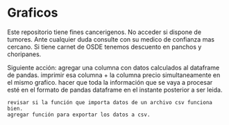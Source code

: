 # Graficos

Este repositorio tiene fines cancerigenos. No acceder si dispone de tumores.
Ante cualquier duda consulte con su medico de confianza mas cercano.
Si tiene carnet de OSDE tenemos descuento en panchos y choripanes.

Siguiente acción:
    agregar una columna con datos calculados al dataframe de pandas.
    imprimir esa columna + la columna precio simultaneamente en el mismo grafico.
    hacer que toda la información que se vaya a procesar esté en el formato de pandas dataframe en el instante posterior a ser leida.
    
    revisar si la función que importa datos de un archivo csv funciona bien.
    agregar función para exportar los datos a csv.

